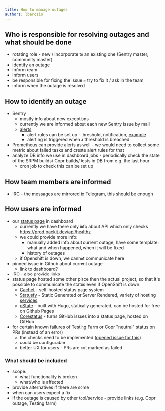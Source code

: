 ```yaml
---
title: How to manage outages
authors: lbarczio
---
```


## Who is responsible for resolving outages and what should be done

- rotating role - new / incorporate to an existing one (Sentry master, community master)
- identify an outage
- inform team
- inform users
- be responsible for fixing the issue = try to fix it / ask in the team
- inform when the outage is resolved

## How to identify an outage

- Sentry
  - mostly info about new exceptions
  - currently we are informed about each new Sentry issue by mail
  - [alerts](https://docs.sentry.io/product/alerts-notifications/metric-alerts/)
    - alert rules can be set up - threshold, notification,
      [example](https://www.sentry.dev/_assets2/static/fca0872133bf0ed54631d4ba44725879/eb1d2/new-alert-rule-all.png)
    - alerting is triggered when a threshold is breached
- Prometheus can provide alerts as well - we would need to collect some metric about failed tasks and create alert rules
  for that
- analyze DB info we use in dashboard jobs - periodically check the state of the SRPM builds/ Copr builds/ tests in DB from e.g. the last hour
  - cron job to check this can be set up

## How team members are informed

- IRC - the messages are mirrored to Telegram, this should be enough

## How users are informed

- our [status page](https://dashboard.packit.dev/status) in dashboard
  - currently we have there only info about API which only checks https://prod.packit.dev/api/healthz
  - we could provide more info:
    - manually added info about current outage, have some template: what and when happened, when it will be fixed
    - history of outages
  - if Openshift is down, we cannot communicate here
- pinned issue in Github about current outage
  - link to dashboard?
- IRC - also provide links
- status page hosted some other place then the actual project, so that it's possible to communicate the status even if OpenShift is down:
  - [Cachet](https://github.com/CachetHQ/Cachet) - self-hosted status page system
  - [Statusfy](https://github.com/juliomrqz/statusfy) - Static Generated or Server Rendered, variety of hosting
    [services](https://docs.statusfy.co/guide/deploy/#github-pages)
  - [cState](https://github.com/cstate/cstate) - built with Hugo, statically generated, can be hosted for free on Github Pages
  - [Corestatus](https://github.com/jayfk/statuspage) - turns GitHub issues into a status page, hosted on GitHub
- for certain known failures of Testing Farm or Copr "neutral" status on PRs (instead of an error)
  - the checks need to be implemented ([opened issue for this](https://github.com/packit/ogr/issues/461))
  - could be configurable
  - better UX for users - PRs are not marked as failed

### What should be included

- scope:
  - what functionality is broken
  - what/who is affected
- provide alternatives if there are some
- when can users expect a fix
- if the outage is caused by other tool/service - provide links (e.g. Copr outage, Testing farm)
